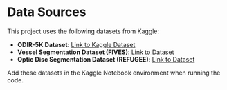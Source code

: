 # Data Sources

This project uses the following datasets from Kaggle:

- **ODIR-5K Dataset**: [Link to Kaggle Dataset](https://www.kaggle.com/andrewmvd/ocular-disease-recognition-odir5k)
- **Vessel Segmentation Dataset (FIVES)**: [Link to Dataset](https://www.kaggle.com/datasets/nitishsingla0/fives-dataset)
- **Optic Disc Segmentation Dataset (REFUGEE)**: [Link to Dataset](https://www.kaggle.com/datasets/victorlemosml/refuge2)

Add these datasets in the Kaggle Notebook environment when running the code.
